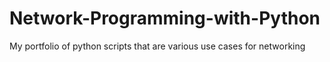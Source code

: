 # Network-Programming-with-Python
My portfolio of python scripts that are various use cases for networking
